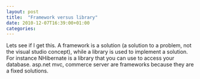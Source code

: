 ```yaml
---
layout: post
title:  "Framework versus library"
date: 2010-12-07T16:39:00+01:00
categories: 
---
```


Lets see if I get this. A framework is a solution (a solution to a problem, not the visual studio concept), while a library is used to implement a solution. For instance NHibernate is a library that you can use to access your database. asp.net mvc, commerce server are frameworks because they are a fixed solutions.
<div style="clear: both;"></div>